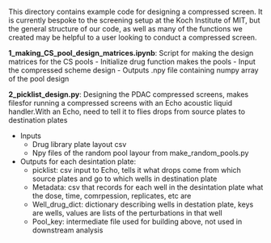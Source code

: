 This directory contains example code for designing a compressed screen. It is currently bespoke to the screening setup at the Koch Institute of MIT, but the general structure of our code, as well as many of the functions we created may be helpful to a user looking to conduct a compressed screen.

**1_making_CS_pool_design_matrices.ipynb**: Script for making the design matrices for the CS pools
    - Initialize drug function makes the pools
        - Input the compressed scheme design
        - Outputs .npy file containing numpy array of the pool design

**2_picklist_design.py**: Designing the PDAC compressed screens, makes filesfor running a compressed screens with an Echo acoustic liquid handler.With an Echo, need to tell it to flies drops from source plates to destination plates
- Inputs
    - Drug library plate layout csv
    - Npy files of the random pool layour from make_random_pools.py
- Outputs for each desintation plate:
    - picklist: csv input to Echo, tells it what drops come from  which source plates and go to which wells in destination plate
    - Metadata: csv that records for each well in the desintation plate what the dose, time, comrpession, replicates, etc are
    - Well_drug_dict: dictionary describing wells in destation plate, keys are wells, values are lists of the perturbations in that well
    - Pool_key: intermediate file used for building above, not used in downstream analysis
